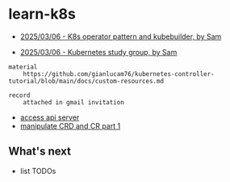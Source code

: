 # learn-k8s

- [2025/03/06 - K8s operator pattern and kubebuilder, by Sam](./https://docs.google.com/presentation/d/17RvRa15re2C4BGS00vQ2oJSfPvnBUryYdt7ZWU1ao5I/edit#slide=id.g33984add883_0_0)

- [2025/03/06 - Kubernetes study group, by Sam](./https://docs.google.com/presentation/d/17RvRa15re2C4BGS00vQ2oJSfPvnBUryYdt7ZWU1ao5I/edit#slide=id.g33984add883_0_0)

```
material
    https://github.com/gianlucam76/kubernetes-controller-tutorial/blob/main/docs/custom-resources.md

record
    attached in gmail invitation

```

- [access api server](./notes/access-api-server.md)
- [manipulate CRD and CR part 1](./notes/crd-cr-part-1.md)

## What's next

- list TODOs
